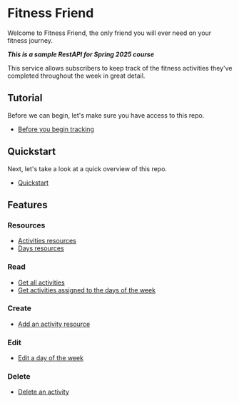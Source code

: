 # Fitness Friend

Welcome to Fitness Friend, the only friend you will ever need on your fitness journey. 

***This is a sample RestAPI for Spring 2025 course***

This service allows subscribers to keep track of the fitness activities they've completed throughout the week in great detail.

## Tutorial

Before we can begin, let's make sure you have access to this repo.
 
- [Before you begin tracking](tutorials/before-you-begin-tracking.md)

## Quickstart

Next, let's take a look at a quick overview of this repo.
  
- [Quickstart](tutorials/quickstart.md)

## Features

### Resources

* [Activities resources](api/activities.md)
* [Days resources](api/days.md)

### Read

* [Get all activities](api/get-activities.md)
* [Get activities assigned to the days of the week](api/get-days.md)

### Create

* [Add an activity resource](api/post-new-activity.md)

### Edit

* [Edit a day of the week](api/put-days.md)

### Delete

* [Delete an activity](api/delete-activities.md)